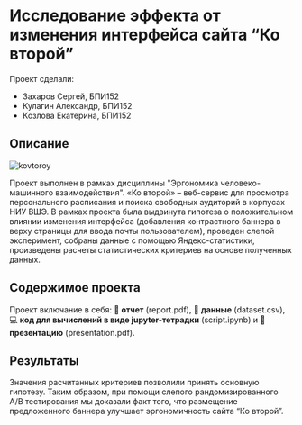 # Исследование эффекта от изменения интерфейса сайта “Ко второй”

Проект сделали:

* Захаров Сергей, БПИ152
* Кулагин Александр, БПИ152
* Козлова Екатерина, БПИ152


## Описание

![kovtoroy](http://kovtoroy.ru/_nuxt/img/logo2.ddf6298.svg)

Проект выполнен в рамках дисциплины "Эргономика человеко-машинного взаимодействия". 
«Ко второй» – веб-сервис для просмотра персонального расписания и поиска свободных аудиторий в корпусах НИУ ВШЭ.
В рамках проекта была выдвинута гипотеза о положительном влиянии изменения интерфейса (добавления контрастного баннера в верху страницы для ввода почты пользователем), проведен слепой эксперимент, собраны данные с помощью Яндекс-статистики, произведены расчеты статистических критериев на основе полученных данных.


## Содержимое проекта
Проект включание в себя: :blue_book: **отчет** (report.pdf), :bookmark_tabs: **данные** (dataset.csv), :computer: **код для вычислений в виде jupyter-тетрадки** (script.ipynb) и :sunrise_over_mountains: **презентацию** (presentation.pdf).

## Результаты

Значения расчитанных критериев позволили принять основную гипотезу. Таким образом, при помощи слепого рандомизированного A/B тестирования мы доказали факт того, что размещение предложенного баннера улучшает эргономичность сайта “Ко второй”.
